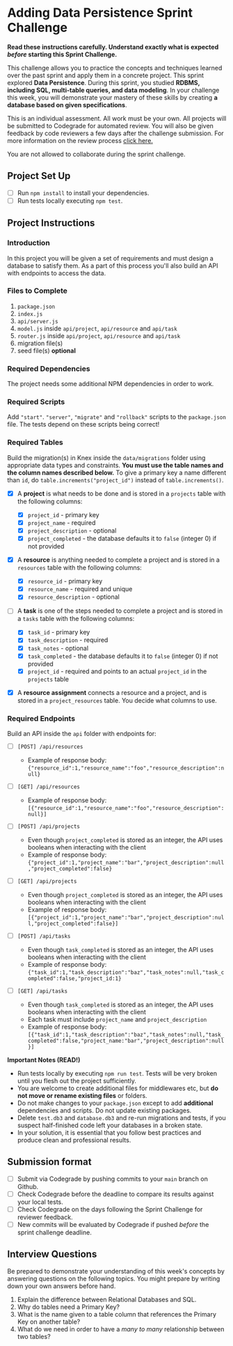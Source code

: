 # Adding Data Persistence Sprint Challenge

**Read these instructions carefully. Understand exactly what is expected _before_ starting this Sprint Challenge.**

This challenge allows you to practice the concepts and techniques learned over the past sprint and apply them in a concrete project. This sprint explored **Data Persistence**. During this sprint, you studied **RDBMS, including SQL, multi-table queries, and data modeling**. In your challenge this week, you will demonstrate your mastery of these skills by creating **a database based on given specifications**.

This is an individual assessment. All work must be your own. All projects will be submitted to Codegrade for automated review. You will also be given feedback by code reviewers a few days after the challenge submission. For more information on the review process [click here.](https://www.notion.so/bloomtech/How-to-View-Feedback-in-CodeGrade-c5147cee220c4044a25de28bcb6bb54a)

You are not allowed to collaborate during the sprint challenge.

## Project Set Up

- [ ] Run `npm install` to install your dependencies.
- [ ] Run tests locally executing `npm test`.

## Project Instructions

### Introduction

In this project you will be given a set of requirements and must design a database to satisfy them. As a part of this process you'll also build an API with endpoints to access the data.

### Files to Complete

1. `package.json`
2. `index.js`
3. `api/server.js`
4. `model.js` inside `api/project`, `api/resource` and `api/task`
5. `router.js` inside `api/project`, `api/resource` and `api/task`
6. migration file(s)
7. seed file(s) **optional**

### Required Dependencies

The project needs some additional NPM dependencies in order to work.

### Required Scripts

Add `"start"`. `"server"`, `"migrate"` and `"rollback"` scripts to the `package.json` file. The tests depend on these scripts being correct!

### Required Tables

Build the migration(s) in Knex inside the `data/migrations` folder using appropriate data types and constraints. **You must use the table names and the column names described below.** To give a primary key a name different than `id`, do `table.increments("project_id")` instead of `table.increments()`.

- [x] A **project** is what needs to be done and is stored in a `projects` table with the following columns:

  - [x] `project_id` - primary key
  - [x] `project_name` - required
  - [x] `project_description` - optional
  - [x] `project_completed` - the database defaults it to `false` (integer 0) if not provided

- [x] A **resource** is anything needed to complete a project and is stored in a `resources` table with the following columns:

  - [x] `resource_id` - primary key
  - [x] `resource_name` - required and unique
  - [x] `resource_description` - optional

- [ ] A **task** is one of the steps needed to complete a project and is stored in a `tasks` table with the following columns:

  - [x] `task_id` - primary key
  - [x] `task_description` - required
  - [x] `task_notes` - optional
  - [x] `task_completed` - the database defaults it to `false` (integer 0) if not provided
  - [x] `project_id` - required and points to an actual `project_id` in the `projects` table

- [x] A **resource assignment** connects a resource and a project, and is stored in a `project_resources` table. You decide what columns to use.

### Required Endpoints

Build an API inside the `api` folder with endpoints for:

- [ ] `[POST] /api/resources`

  - Example of response body: `{"resource_id":1,"resource_name":"foo","resource_description":null}`

- [ ] `[GET] /api/resources`

  - Example of response body: `[{"resource_id":1,"resource_name":"foo","resource_description":null}]`

- [ ] `[POST] /api/projects`

  - Even though `project_completed` is stored as an integer, the API uses booleans when interacting with the client
  - Example of response body: `{"project_id":1,"project_name":"bar","project_description":null,"project_completed":false}`

- [ ] `[GET] /api/projects`

  - Even though `project_completed` is stored as an integer, the API uses booleans when interacting with the client
  - Example of response body: `[{"project_id":1,"project_name":"bar","project_description":null,"project_completed":false}]`

- [ ] `[POST] /api/tasks`

  - Even though `task_completed` is stored as an integer, the API uses booleans when interacting with the client
  - Example of response body: `{"task_id":1,"task_description":"baz","task_notes":null,"task_completed":false,"project_id:1}`

- [ ] `[GET] /api/tasks`
  - Even though `task_completed` is stored as an integer, the API uses booleans when interacting with the client
  - Each task must include `project_name` and `project_description`
  - Example of response body: `[{"task_id":1,"task_description":"baz","task_notes":null,"task_completed":false,"project_name:"bar","project_description":null}]`

**Important Notes (READ!)**

- Run tests locally by executing `npm run test`. Tests will be very broken until you flesh out the project sufficiently.
- You are welcome to create additional files for middlewares etc, but **do not move or rename existing files** or folders.
- Do not make changes to your `package.json` except to add **additional** dependencies and scripts. Do not update existing packages.
- Delete `test.db3` and `database.db3` and re-run migrations and tests, if you suspect half-finished code left your databases in a broken state.
- In your solution, it is essential that you follow best practices and produce clean and professional results.

## Submission format

- [ ] Submit via Codegrade by pushing commits to your `main` branch on Github.
- [ ] Check Codegrade before the deadline to compare its results against your local tests.
- [ ] Check Codegrade on the days following the Sprint Challenge for reviewer feedback.
- [ ] New commits will be evaluated by Codegrade if pushed _before_ the sprint challenge deadline.

## Interview Questions

Be prepared to demonstrate your understanding of this week's concepts by answering questions on the following topics. You might prepare by writing down your own answers before hand.

1. Explain the difference between Relational Databases and SQL.
2. Why do tables need a Primary Key?
3. What is the name given to a table column that references the Primary Key on another table?
4. What do we need in order to have a _many to many_ relationship between two tables?
